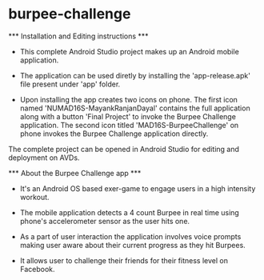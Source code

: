 # burpee-challenge

*** Installation and Editing instructions ***

* This complete Android Studio project makes up an Android mobile application.

* The application can be used diretly by installing the 'app-release.apk' file present under 'app' folder.

* Upon installing the app creates two icons on phone. The first icon named 'NUMAD16S-MayankRanjanDayal' contains the full application 
  along with a button 'Final Project' to invoke the Burpee Challenge application.
  The second icon titled 'MAD16S-BurpeeChallenge' on phone invokes the Burpee Challenge application directly. 

The complete project can be opened in Android Studio for editing and deployment on AVDs.

*** About the Burpee Challenge app ***

* It's an Android OS based exer-game to engage users in a high intensity workout.

* The mobile application detects a 4 count Burpee in real time using phone's accelerometer sensor as the user hits one.

* As a part of user interaction the application involves voice prompts making user aware about their current progress as 
  they hit Burpees.
  
* It allows user to challenge their friends for their fitness level on Facebook.


